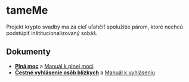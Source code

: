 # tameMe

Projekt krypto svadby ma za cieľ uľahčiť spolužitie párom, ktoré nechcú podstúpiť inštitucionalizovaný sobáš.

## Dokumenty

- [**Plná moc**](https://paralelnapolis.github.io/tameMe/sk/plna-moc/contract) a [Manuál k plnej moci](https://paralelnapolis.github.io/tameMe/sk/plna-moc/manual)
- [**Čestné vyhlásenie osôb blízkych**](https://paralelnapolis.github.io/tameMe/sk/osoba-blizka/contract) a [Manuál k vyhláseniu](https://paralelnapolis.github.io/tameMe/sk/osoba-blizka/manual)
